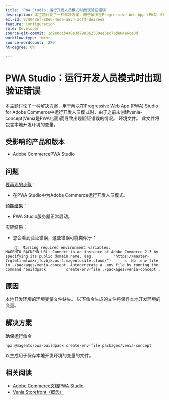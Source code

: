 ```yaml
---
title: 'PWA Studio：运行开发人员模式时出现验证错误'
description: 本主题讨论了一种解决方案，用于解决在Progressive Web App (PWA) Studio for Adobe Commerce中运行开发人员模式时，由于之前未创建venia-concept(Venia是PWA店面)而导致出现验证错误的情况。 环境文件。 此文件将包含本地开发环境的变量。
exl-id: 97d042ef-88e6-4eda-a834-2cff4de276e2
feature: Configuration
role: Developer
source-git-commit: 1d2e0c1b4a8e3d79a362500ee3ec7bde84a6ce0d
workflow-type: tm+mt
source-wordcount: '226'
ht-degree: 0%

---
```


# PWA Studio：运行开发人员模式时出现验证错误

本主题讨论了一种解决方案，用于解决在Progressive Web App (PWA) Studio for Adobe Commerce中运行开发人员模式时，由于之前未创建venia-concept(Venia是PWA店面)而导致出现验证错误的情况。 环境文件。 此文件将包含本地开发环境的变量。

## 受影响的产品和版本

* Adobe CommercePWA Studio

## 问题

<u>要再现的步骤</u>：

* 在PWA Studio中为Adobe Commerce运行开发人员模式。

<u>预期结果</u>：

* PWA Studio服务器正常启动。

<u>实际结果</u>：

* 您会看到验证错误，这些错误可能类似于：

```
    ⓧ  Missing required environment variables:         MAGENTO_BACKEND_URL: Connect to an instance of Adobe Commerce 2.3 by specifying its public domain name. (eg.         "https://master-7rqtwti-mfwmkrjfqvbjk.us-4.magentosite.cloud/")      ⚠  No .env file in ./packages/venia-concept. Autogenerate a .env file by running the command 'buildpack         create-env-file ./packages/venia-concept'.
```

## 原因

本地开发环境的环境变量文件缺失。 以下命令生成的文件将保存本地开发环境的变量。

## 解决方案

确保运行命令

```
npx @magento/pwa-buildpack create-env-file packages/venia-concept
```

以生成用于保存本地开发环境的变量的文件。

## 相关阅读

* [Adobe Commerce文档PWA Studio](https://magento.github.io/pwa-studio/)
* [Venia Storefront（概念）](https://magento.github.io/pwa-studio/venia-pwa-concept/)
